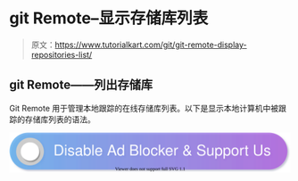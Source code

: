 # git Remote–显示存储库列表

> 原文：<https://www.tutorialkart.com/git/git-remote-display-repositories-list/>

## git Remote——列出存储库

Git Remote 用于管理本地跟踪的在线存储库列表。以下是显示本地计算机中被跟踪的存储库列表的语法。

[![](img/925da31b32d6bc3827932f6c8afb11bb.png)](https://www.tutorialkart.com/)